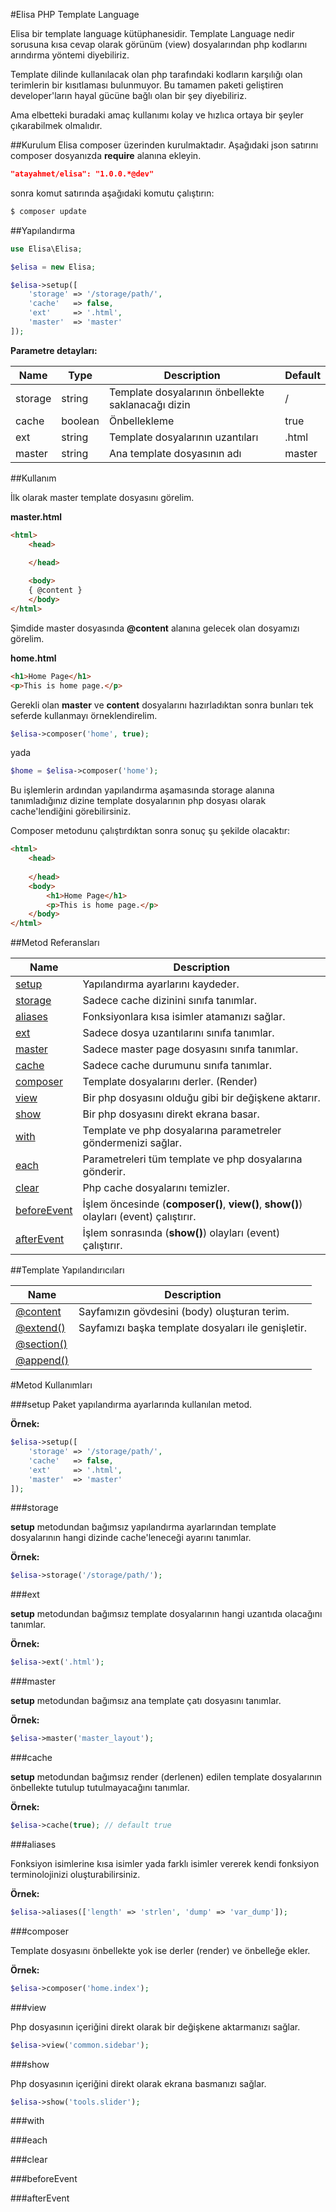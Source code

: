 #Elisa PHP Template Language

Elisa bir template language kütüphanesidir. Template Language nedir sorusuna kısa cevap olarak görünüm (view) dosyalarından php kodlarını arındırma yöntemi diyebiliriz.

Template dilinde kullanılacak olan php tarafındaki kodların karşılığı olan terimlerin bir kısıtlaması bulunmuyor. Bu tamamen paketi geliştiren developer'ların hayal gücüne bağlı olan bir şey diyebiliriz. 

Ama elbetteki buradaki amaç kullanımı kolay ve hızlıca ortaya bir şeyler çıkarabilmek olmalıdır.

##Kurulum
Elisa composer üzerinden kurulmaktadır. Aşağıdaki json satırını composer dosyanızda **require** alanına ekleyin.

```json
"atayahmet/elisa": "1.0.0.*@dev"
```

sonra komut satırında aşağıdaki komutu çalıştırın:

```php
$ composer update
```

##Yapılandırma

```php
use Elisa\Elisa;

$elisa = new Elisa;

$elisa->setup([
	'storage' => '/storage/path/',
	'cache'	  => false,
	'ext'	  => '.html',
	'master'  => 'master'
]);

```
**Parametre detayları:**

Name     | Type      | Description                                             | Default
-------- | --------- | ------------------------------------------------------- | -------
storage  | string    | Template dosyalarının önbellekte saklanacağı dizin      | /
cache    | boolean   | Önbellekleme                                            | true
ext      | string    | Template dosyalarının uzantıları                        | .html
master   | string    | Ana template dosyasının adı                             | master

##Kullanım

İlk olarak master template dosyasını görelim.

**master.html**
```html
<html>
	<head>
		
	</head>

	<body>
	{ @content }
	</body>
</html>

```

Şimdide master dosyasında **@content** alanına gelecek olan dosyamızı görelim.

**home.html**

```html
<h1>Home Page</h1>
<p>This is home page.</p>
```

Gerekli olan **master** ve **content** dosyalarını hazırladıktan sonra bunları tek seferde kullanmayı örneklendirelim.

```php
$elisa->composer('home', true);
```

yada

```php
$home = $elisa->composer('home');
```

Bu işlemlerin ardından yapılandırma aşamasında storage alanına tanımladığınız dizine template dosyalarının php dosyası olarak cache'lendiğini görebilirsiniz.

Composer metodunu çalıştırdıktan sonra sonuç şu şekilde olacaktır:

```html
<html>
	<head>
		
	</head>
	<body>
		<h1>Home Page</h1>
		<p>This is home page.</p>
	</body>
</html>

```

##Metod Referansları

Name        | Description                                             
----------- | ------------------------------------------------------- 
[setup](#setup)         | Yapılandırma ayarlarını kaydeder.
[storage](#storage)     | Sadece cache dizinini sınıfa tanımlar.
[aliases](#aliases)     | Fonksiyonlara kısa isimler atamanızı sağlar.
[ext](#ext)         | Sadece dosya uzantılarını sınıfa tanımlar.
[master](#master)      | Sadece master page dosyasını sınıfa tanımlar.
[cache](#cache)       | Sadece cache durumunu sınıfa tanımlar.
[composer](#composer)    | Template dosyalarını derler. (Render)     
[view](#view)        | Bir php dosyasını olduğu gibi bir değişkene aktarır.
[show](#show)        | Bir php dosyasını direkt ekrana basar.
[with](#with)        | Template ve php dosyalarına parametreler göndermenizi sağlar.
[each](#each)        | Parametreleri tüm template ve php dosyalarına gönderir.
[clear](#clear)       | Php cache dosyalarını temizler.
[beforeEvent](#beforeEvent) | İşlem öncesinde (**composer()**, **view()**, **show()**) olayları (event) çalıştırır.
[afterEvent](#afterEvent)  | İşlem sonrasında (**show()**) olayları (event) çalıştırır.

##Template Yapılandırıcıları

Name        | Description                                             
----------- | ------------------------------------------------------- 
[@content](#@content)     | Sayfamızın gövdesini (body) oluşturan terim.
[@extend()](#@extend())   | Sayfamızı başka template dosyaları ile genişletir.
[@section()](#@section()) |
[@append()](#@append())   |

#Metod Kullanımları

###setup
Paket yapılandırma ayarlarında kullanılan metod.

**Örnek:**
```php
$elisa->setup([
	'storage' => '/storage/path/',
	'cache'	  => false,
	'ext'	  => '.html',
	'master'  => 'master'
]);

```

###storage

**setup** metodundan bağımsız yapılandırma ayarlarından template dosyalarının hangi dizinde cache'leneceği ayarını tanımlar.

**Örnek:**
```php
$elisa->storage('/storage/path/');
```
###ext

**setup** metodundan bağımsız template dosyalarının hangi uzantıda olacağını tanımlar.

**Örnek:**
```php
$elisa->ext('.html');
```
###master

**setup** metodundan bağımsız ana template çatı dosyasını tanımlar.

**Örnek:**
```php
$elisa->master('master_layout');
```

###cache

**setup** metodundan bağımsız render (derlenen) edilen template dosyalarının önbellekte tutulup tutulmayacağını tanımlar.

**Örnek:**
```php
$elisa->cache(true); // default true
```
###aliases

Fonksiyon isimlerine kısa isimler yada farklı isimler vererek kendi fonksiyon terminolojinizi oluşturabilirsiniz.

**Örnek:**
```php
$elisa->aliases(['length' => 'strlen', 'dump' => 'var_dump']);
```

###composer

Template dosyasını önbellekte yok ise derler (render) ve önbelleğe ekler.

**Örnek:**
```php
$elisa->composer('home.index');
``` 

###view

Php dosyasının içeriğini direkt olarak bir değişkene aktarmanızı sağlar.

```php
$elisa->view('common.sidebar');
```

###show

Php dosyasının içeriğini direkt olarak ekrana basmanızı sağlar.

```php
$elisa->show('tools.slider');
```

###with

###each

###clear

###beforeEvent

###afterEvent